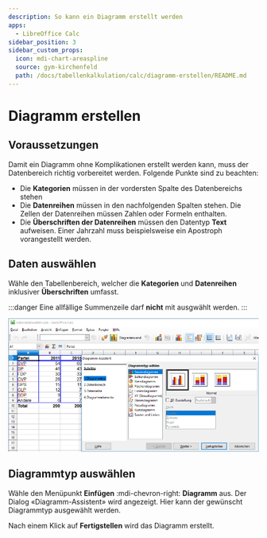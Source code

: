 ```yaml
---
description: So kann ein Diagramm erstellt werden
apps:
  - LibreOffice Calc
sidebar_position: 3
sidebar_custom_props:
  icon: mdi-chart-areaspline
  source: gym-kirchenfeld
  path: /docs/tabellenkalkulation/calc/diagramm-erstellen/README.md
---
```


# Diagramm erstellen




## Voraussetzungen

Damit ein Diagramm ohne Komplikationen erstellt werden kann, muss der Datenbereich richtig vorbereitet werden. Folgende Punkte sind zu beachten:

- Die **Kategorien** müssen in der vordersten Spalte des Datenbereichs stehen
- Die **Datenreihen** müssen in den nachfolgenden Spalten stehen. Die Zellen der Datenreihen müssen Zahlen oder Formeln enthalten.
- Die **Überschriften der Datenreihen** müssen den Datentyp **Text** aufweisen. Einer Jahrzahl muss beispielsweise ein Apostroph vorangestellt werden.

## Daten auswählen

Wähle den Tabellenbereich, welcher die **Kategorien** und **Datenreihen** inklusiver **Überschriften** umfasst.

:::danger
Eine allfällige Summenzeile darf **nicht** mit ausgwählt werden.
:::

![](./images/create-diagram.lo.png)

## Diagrammtyp auswählen

Wähle den Menüpunkt __Einfügen__ :mdi-chevron-right: __Diagramm__ aus. Der Dialog «Diagramm-Assistent» wird angezeigt. Hier kann der gewünscht Diagrammtyp ausgewählt werden.

Nach einem Klick auf __Fertigstellen__ wird das Diagramm erstellt.
